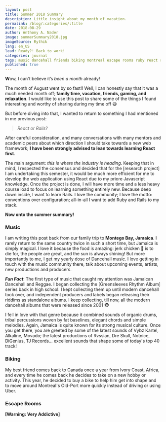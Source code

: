 ```yaml
---
layout: post
title: Summer 2018 Summary
description: Little insight about my month of vacation.
permalink: /blog/:categories/:title
date: 2018-08-29
author: Anthony A. Nader
image: summerSummary2018.jpg
imageSource: Rythik
lang: en_US
lead: Ready?! Back to work!
categories: journal
tags: music dancehall friends biking montreal escape rooms ruby react research
published: true
---
```

<b>W</b>ow, I can't believe it’s _been a month_ already!

The month of August went by so fast!! Well, I can honestly say that it was a much needed month off;<b> family time, vacation, friends, gaming, and relaxation</b>. I would like to use this post to share some of the things I found interesting and worthy of sharing during my time off :smiley:

But before diving into that, I wanted to return to something I had mentioned in me previous post:
>_React or Rails_?

After careful consideration, and many conversations with many mentors and academic peers about which direction I should take towards a new web framework; <b>I have been strongly advised to lean towards learning React first</b>.

The main argument: _this is where the industry is heading_. Keeping that in mind, I respected the consensus and decided that for the [research project] I am undertaking this semester, it would be much more efficient for me to develop the web application using React due to my priore Javascript knowledge. Once the project is done, I will have more time and a less heavy course load to focus on learning something entirely new. Because deep down inside, I want to learn Rails. I love the community; I love the motto: conventions over configuration; all-in-all I want to add Ruby and Rails to my stack.

<b>Now onto the summer summary!</b>

### Music

I am writing this post back from our family trip to <b>Montego Bay, Jamaica</b>. I rarely return to the same country twice in such a short time, but Jamaica is simply magical. I love it because the food is amazing: jerk chicken :chicken: is to die for, the people are great, and the sun is always shining! But more importantly to me, I get my yearly dose of Dancehall music. I love getting in touch with the music community there, talk about upcoming events, artists, new productions and  producers.

<b>_Fun Fact_</b>: The first type of music that caught my attention was Jamaican Dancehall and Reggae. I began collecting the [Greensleeves Rhythm Album] series back in high school. I kept collecting them up until modern dancehall took over, and independent producers and labels began releasing their riddims as standalone albums. I keep collecting, till now, all the modern dancehall albums that were released since 2001 :monkey_face:

I fell in love with that genre because it combined sounds of organic drums, tribal percussions woven by fat baselines, elegant chords and simple melodies. Again, Jamaica is quite known for its strong musical culture. Once you get there, you are greeted by some of the latest sounds of Vybz Kartel, Alkaline, Movado; the latest productions of Rvssian, Dre Skull, Notnice, DiGenius, TJ Records... excellent sounds that shape some of today's top 40 track!

### Biking

My best friend comes back to Canada once a year from Ivory Coast, Africa, and every time he comes back he decides to take on a new hobby or activity. This year, he decided to buy a bike to help him get into shape and to move around Montreal's Old-Port more quickly instead of driving or using Uber.


### Escape Rooms

<b>[Warning: Very Addictive]</b>
